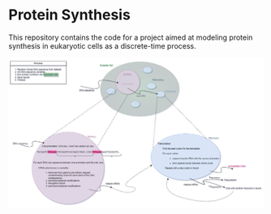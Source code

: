# Protein Synthesis

This repository contains the code for a project aimed at modeling protein synthesis in eukaryotic cells as a discrete-time process.

![Protein Synthesis Process](sources/ProteinSynthesisProcess.png)